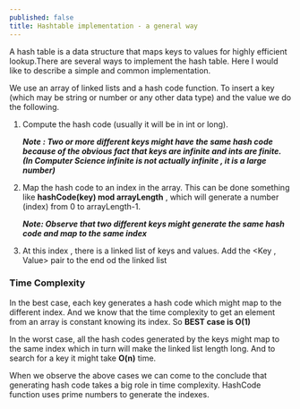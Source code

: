 ```yaml
---
published: false
title: Hashtable implementation - a general way
---
```

A hash table is a data structure that maps keys to values for highly efficient lookup.There are several ways to implement the hash table. Here I would like to describe a simple and common implementation.

We use an array of linked lists and a  hash code function. To insert a key (which may be string or number or any other data type) and the value we do the following.


1.  Compute the hash code (usually it will be in int or long).
    
    _**Note : Two or more different keys might have the same hash code because of the obvious fact 		that keys are infinite and ints are finite. (In Computer Science infinite is not actually 			infinite , it is a large number)**_
1.  Map the hash code to an index in the array. This can be done something like **hashCode(key) mod arrayLength** , which will generate a number (index) from 0 to arrayLength-1.

    _**Note: Observe that two different keys might generate the same hash code and map to the same 		index**_
1.  At this index , there is a linked list of keys and values. Add the <Key , Value> pair to the end od the linked list

### Time Complexity
In the best case, each key generates a hash code which might map to the different index. And we know that the time complexity to get an element from an array is constant knowing its index. So **BEST case is O(1)**

In the worst case, all the hash codes generated by the keys might map to the same index which in turn will make the linked list length long. And to search for a key it might take **O(n)** time.

When we observe the above cases we can come to the conclude that generating hash code takes a big role in time complexity. HashCode function uses prime numbers to generate the indexes.
